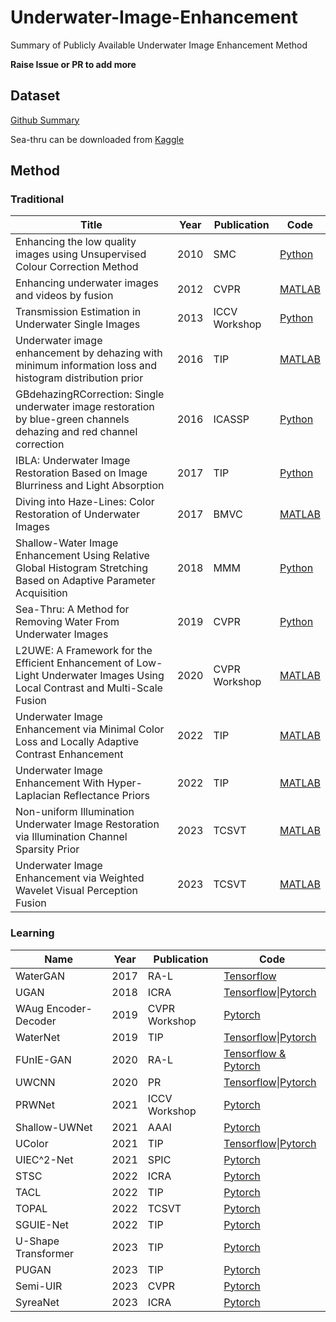 # Underwater-Image-Enhancement
Summary of Publicly Available Underwater Image Enhancement Method

**Raise Issue or PR to add more**

## Dataset

[Github Summary](https://github.com/xinzhichao/underwater_datasets)

Sea-thru can be downloaded from [Kaggle](https://www.kaggle.com/datasets/colorlabeilat/seathru-dataset)

## Method

### Traditional

| Title                                                        | Year | Publication   | Code                                                         |
| ------------------------------------------------------------ | ---- | ------------- | ------------------------------------------------------------ |
| Enhancing the low quality images using Unsupervised Colour Correction Method | 2010 | SMC           | [Python](https://github.com/wangyanckxx/Single-Underwater-Image-Enhancement-and-Color-Restoration) |
| Enhancing underwater images and videos by fusion             | 2012 | CVPR          | [MATLAB](https://github.com/wangyanckxx/Single-Underwater-Image-Enhancement-and-Color-Restoration) |
| Transmission Estimation in Underwater Single Images          | 2013 | ICCV Workshop | [Python](https://github.com/wangyanckxx/Single-Underwater-Image-Enhancement-and-Color-Restoration) |
| Underwater image enhancement by dehazing with minimum information loss and histogram distribution prior | 2016 | TIP           | [MATLAB](https://github.com/Li-Chongyi/TIP2016-code)         |
| GBdehazingRCorrection: Single underwater image restoration by blue-green channels dehazing and red channel correction | 2016 | ICASSP        | [Python](https://github.com/wangyanckxx/Single-Underwater-Image-Enhancement-and-Color-Restoration) |
| IBLA: Underwater Image Restoration Based on Image Blurriness and Light Absorption | 2017 | TIP           | [Python](https://github.com/wangyanckxx/Single-Underwater-Image-Enhancement-and-Color-Restoration) |
| Diving into Haze-Lines: Color Restoration of Underwater Images | 2017 | BMVC          | [MATLAB](https://github.com/danaberman/underwater-hl)        |
| Shallow-Water Image Enhancement Using Relative Global Histogram Stretching Based on Adaptive Parameter Acquisition | 2018 | MMM           | [Python](https://github.com/wangyanckxx/Single-Underwater-Image-Enhancement-and-Color-Restoration) |
| Sea-Thru: A Method for Removing Water From Underwater Images | 2019 | CVPR          | [Python](https://github.com/hainh/sea-thru)                  |
| L2UWE: A Framework for the Efficient Enhancement of Low-Light Underwater Images Using Local Contrast and Multi-Scale Fusion | 2020 | CVPR Workshop | [MATLAB](https://github.com/tunai/l2uwe)                     |
| Underwater Image Enhancement via Minimal Color Loss and Locally Adaptive Contrast Enhancement | 2022 | TIP           | [MATLAB](https://github.com/Li-Chongyi/MMLE_code)            |
| Underwater Image Enhancement With Hyper-Laplacian Reflectance Priors | 2022 | TIP           | [MATLAB](https://github.com/zhuangpeixian/HLRP)              |
| Non-uniform Illumination Underwater Image Restoration via Illumination Channel Sparsity Prior | 2023 | TCSVT         | [MATLAB](https://github.com/Hou-Guojia/ICSP)                 |
| Underwater Image Enhancement via Weighted Wavelet Visual Perception Fusion | 2023 | TCSVT         | [MATLAB](https://github.com/Li-Chongyi/WWPF_code)            |

### Learning

| Name                 | Year | Publication   | Code                                                         |
| -------------------- | ---- | ------------- | ------------------------------------------------------------ |
| WaterGAN             | 2017 | RA-L          | [Tensorflow](https://github.com/kskin/WaterGAN)              |
| UGAN                 | 2018 | ICRA          | [Tensorflow](https://github.com/cameronfabbri/Underwater-Color-Correction)\|[Pytorch](https://github.com/xahidbuffon/FUnIE-GAN) |
| WAug Encoder-Decoder | 2019 | CVPR Workshop | [Pytorch](https://github.com/AdarshMJ/Underwater-Image-Enhancement-via-Style-Transfer) |
| WaterNet             | 2019 | TIP           | [Tensorflow](https://github.com/Li-Chongyi/Water-Net_Code)\|[Pytorch](https://github.com/BIGWangYuDong/UWEnhancement) |
| FUnIE-GAN            | 2020 | RA-L          | [Tensorflow & Pytorch](https://github.com/xahidbuffon/FUnIE-GAN) |
| UWCNN                | 2020 | PR            | [Tensorflow](https://github.com/saeed-anwar/UWCNN)\|[Pytorch](https://github.com/BIGWangYuDong/UWEnhancement) |
| PRWNet               | 2021 | ICCV Workshop | [Pytorch](https://github.com/huofushuo/PRWNet)               |
| Shallow-UWNet        | 2021 | AAAI          | [Pytorch](https://github.com/mkartik/Shallow-UWnet)          |
| UColor               | 2021 | TIP           | [Tensorflow](https://github.com/Li-Chongyi/Ucolor)\|[Pytorch](https://github.com/59Kkk/pytorch_Ucolor_lcy) |
| UIEC^2-Net           | 2021 | SPIC          | [Pytorch](https://github.com/BIGWangYuDong/UWEnhancement)    |
| STSC                 | 2022 | ICRA          | [Pytorch](https://github.com/wdhudiekou/STSC)                |
| TACL                 | 2022 | TIP           | [Pytorch](https://github.com/Jzy2017/TACL)                   |
| TOPAL                | 2022 | TCSVT         | [Pytorch](https://github.com/Jzy2017/TOPAL)                  |
| SGUIE-Net            | 2022 | TIP           | [Pytorch](https://github.com/trentqq/SGUIE-Net_Simple)       |
| U-Shape Transformer  | 2023 | TIP           | [Pytorch](https://github.com/LintaoPeng/U-shape_Transformer_for_Underwater_Image_Enhancement) |
| PUGAN                | 2023 | TIP           | [Pytorch](https://github.com/rmcong/PUGAN_TIP2023)           |
| Semi-UIR             | 2023 | CVPR          | [Pytorch](https://github.com/Huang-ShiRui/Semi-UIR)          |
| SyreaNet             | 2023 | ICRA          | [Pytorch](https://github.com/RockWenJJ/SyreaNet)             |

